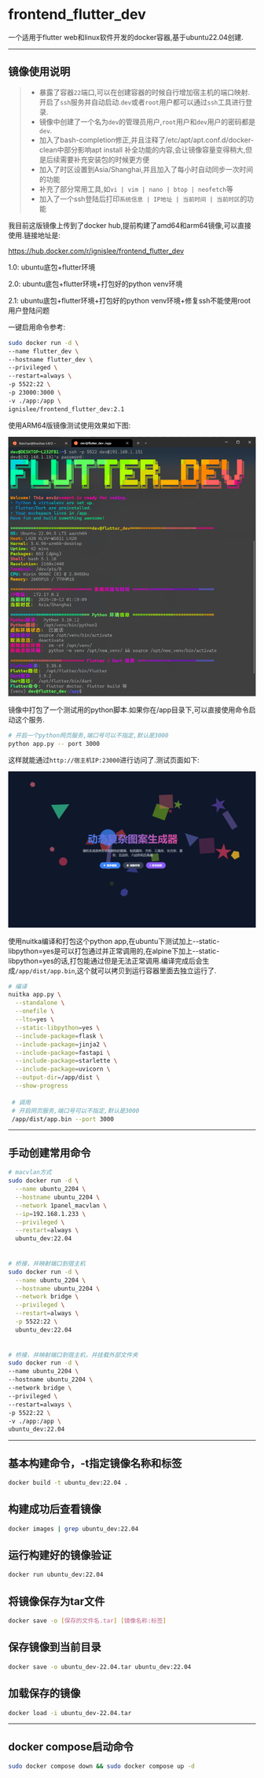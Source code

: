 # frontend_flutter_dev
一个适用于flutter web和linux软件开发的docker容器,基于ubuntu22.04创建.

------

## 镜像使用说明

> - 暴露了容器`22`端口,可以在创建容器的时候自行增加宿主机的端口映射.开启了`ssh`服务并自动启动.`dev`或者`root`用户都可以通过`ssh`工具进行登录.
> - 镜像中创建了一个名为`dev`的管理员用户,`root`用户和`dev`用户的密码都是`dev`.
> - 加入了bash-completion修正,并且注释了/etc/apt/apt.conf.d/docker-clean中部分影响apt install <tab> <tab>补全功能的内容,会让镜像容量变得稍大,但是后续需要补充安装包的时候更方便
> - 加入了时区设置到Asia/Shanghai,并且加入了每小时自动同步一次时间的功能
> - 补充了部分常用工具,如`vi | vim | nano | btop | neofetch`等
> - 加入了一个ssh登陆后打印`系统信息 | IP地址 | 当前时间 | 当前时区`的功能

我目前这版镜像上传到了docker hub,提前构建了amd64和arm64镜像,可以直接使用.链接地址是:

https://hub.docker.com/r/ignislee/frontend_flutter_dev

1.0: ubuntu底包+flutter环境

2.0: ubuntu底包+flutter环境+打包好的python venv环境

2.1: ubuntu底包+flutter环境+打包好的python venv环境+修复ssh不能使用root用户登陆问题


一键启用命令参考:

```bash
sudo docker run -d \
--name flutter_dev \
--hostname flutter_dev \
--privileged \
--restart=always \
-p 5522:22 \
-p 23000:3000 \
-v ./app:/app \
ignislee/frontend_flutter_dev:2.1
```

使用ARM64版镜像测试使用效果如下图:

![image-20251012011958723](./README.assets/image-20251012011958723.png)

镜像中打包了一个测试用的python脚本.如果你在/app目录下,可以直接使用命令启动这个服务.

```bash
# 开启一个python网页服务,端口号可以不指定,默认是3000
python app.py -- port 3000
```

这样就能通过`http://宿主机IP:23000`进行访问了.测试页面如下:

![image-20251012012511513](./README.assets/image-20251012012511513.png)

使用nuitka编译和打包这个python app,在ubuntu下测试加上--static-libpython=yes是可以打包通过并正常调用的,在alpine下加上--static-libpython=yes的话,打包能通过但是无法正常调用.编译完成后会生成`/app/dist/app.bin`,这个就可以拷贝到运行容器里面去独立运行了.

```bash
# 编译
nuitka app.py \
  --standalone \
  --onefile \
  --lto=yes \
  --static-libpython=yes \
  --include-package=flask \
  --include-package=jinja2 \
  --include-package=fastapi \
  --include-package=starlette \
  --include-package=uvicorn \
  --output-dir=/app/dist \
  --show-progress
  
 # 调用
 # 开启网页服务,端口号可以不指定,默认是3000
 /app/dist/app.bin --port 3000
```



------

## 手动创建常用命令

```bash
# macvlan方式
sudo docker run -d \
  --name ubuntu_2204 \
  --hostname ubuntu_2204 \
  --network 1panel_macvlan \
  --ip=192.168.1.233 \
  --privileged \
  --restart=always \
  ubuntu_dev:22.04


# 桥接，并映射端口到宿主机
sudo docker run -d \
  --name ubuntu_2204 \
  --hostname ubuntu_2204 \
  --network bridge \
  --privileged \
  --restart=always \
  -p 5522:22 \
  ubuntu_dev:22.04


# 桥接，并映射端口到宿主机，并挂载外部文件夹
sudo docker run -d \
--name ubuntu_2204 \
--hostname ubuntu_2204 \
--network bridge \
--privileged \
--restart=always \
-p 5522:22 \
-v ./app:/app \
ubuntu_dev:22.04
```



------

## 基本构建命令，-t指定镜像名称和标签
```bash
docker build -t ubuntu_dev:22.04 .
```



## 构建成功后查看镜像
```bash
docker images | grep ubuntu_dev:22.04
```



## 运行构建好的镜像验证

```bash
docker run ubuntu_dev:22.04
```



## 将镜像保存为tar文件

```bash
docker save -o [保存的文件名.tar] [镜像名称:标签]
```



## 保存镜像到当前目录

```bash
docker save -o ubuntu_dev-22.04.tar ubuntu_dev:22.04
```



## 加载保存的镜像

```bash
docker load -i ubuntu_dev-22.04.tar
```



------

## docker compose启动命令

```bash
sudo docker compose down && sudo docker compose up -d
```


